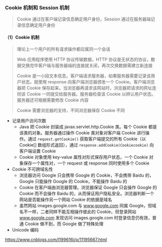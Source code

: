 ### Cookie 机制和 Session 机制

> Cookie 通过在客户端记录信息确定用户身份，Session 通过在服务器端记录信息确定用户身份

#### （1）Cookie 机制

> 理论上一个用户的所有请求操作都应属同一个会话
>
> Web 应用程序使用 HTTP 协议传输数据，HTTP 协议是无状态的协议，数据交换完毕客户端与服务器端的连接就关闭，再次交换数据需建立新连接
>
> Cookie 是一小段文本信息。客户端请求服务器，如果服务器需要记录该用户状态，就使用 response 向客户端浏览器颁发一个 Cookie。客户端浏览器把 Cookie 保存起来。当浏览器再请求该网站时，浏览器把请求的网址连同该 Cookie 一同提交给服务器。服务器检查该 Cookie 以辨认用户状态。服务器还可根据需要修改 Cookie 内容
>
> Cookie 需要浏览器的支持，不同浏览器保存 Cookie 不同

- 记录用户访问次数
  - Java 把 Cookie 封装成 javax.servlet.http.Cookie 类。每个 Cookie 都是该类的对象。服务器通过操作 Cookie 类对象对客户端 Cookie 进行操作。通过 `request.getCookie()` 获取客户端提交的所有 Cookie（以 Cookie[] 数组形式返回），通过 `response.addCookie(Cookiecookie)` 向客户端设置 Cookie
  - Cookie 对象使用 key-value 属性对形式保存用户状态，一个 Cookie 对象保存一个属性对，一个 request 或 response 同时使用多个 Cookie
- Cookie 不可跨域名性
  - 浏览器访问 Google 只会携带 Google 的 Cookie，不会携带 Baidu 的，Google 只能操作 Google 的 Cookie，不能操作 Baidu 的
  - Cookie 在客户端由浏览器管理。浏览器保证 Google 只会操作 Google 的 Cookie 而不会操作 Baidu 的，从而保证用户隐私安全。浏览器判断一个网站是否能操作另一个网站 Cookie 的依据是域名
  - 虽然网站 images.google.com 与 www.google.com 同属 Google，但域名不一样，二者同样不能互相操作彼此的 Cookie，但登录网站 www.google.com 发现访问 images.google.com 时登录信息仍有效，普通 Cookie 做不到，而 Google 做了特殊处理
- Unicode 编码

https://www.cnblogs.com/l199616j/p/11195667.html

